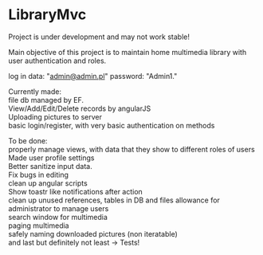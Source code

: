 # LibraryMvc

Project is under development and may not work stable!


Main objective of this project is to maintain home multimedia library with user authentication and roles.


log in data: "admin@admin.pl" password: "Admin1."

Currently made:  
file db managed by EF.  
View/Add/Edit/Delete records by angularJS   
Uploading pictures to server  
basic login/register, with very basic authentication on methods  

To be done:  
properly manage views, with data that they show to different roles of users  
Made user profile settings  
Better sanitize input data.  
Fix bugs in editing  
clean up angular scripts  
Show toastr like notifications after action  
clean up unused references, tables in DB and files 
allowance for administrator to manage users  
search window for multimedia  
paging multimedia  
safely naming downloaded pictures (non iteratable)  
and last but definitely not least -> Tests!  
